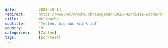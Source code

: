 ```yaml
---
date:          2020-10-14
redirect:      https://www.weltwoche.ch/ausgaben/2020-42/diese-woche/testen-bis-man-krank-ist-die-weltwoche-ausgabe-42-2020.html
title:         Weltwoche
subtitle:      'Testen, bis man krank ist'
country:       CH
categories:    [Zahlen]
tags:          [pcr-test]
---
```

